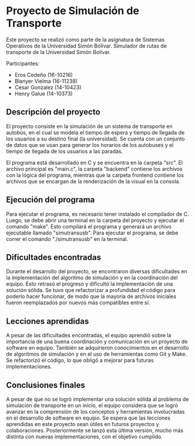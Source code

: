 # Proyecto de Simulación de Transporte
Este proyecto se realizó como parte de la asignatura de Sistemas Operativos de la Universidad Simón Bolívar.
Simulador de rutas de transporte de la Universidad Simón Bolívar.

Participantes:

- Eros Cedeño (16-10216)
- Blanyer Vielma (16-11238)
- Cesar Gonzalez (14-10423)
- Henry Galue (14-10373)

## Descripción del proyecto
El proyecto consiste en la simulación de un sistema de transporte en autobús, en el cual se modela el tiempo de espera y tiempo de llegada de los usuarios a su destino final (la universidad). Se cuenta con un conjunto de datos que se usan para generar los horarios de los autobuses y el tiempo de llegada de los usuarios a las paradas.

El programa está desarrollado en C y se encuentra en la carpeta "src". El archivo principal es "main.c", la carpeta "backend" contiene los archivos con la lógica del programa, mientras que la carpeta frontend contiene los archivos que se encargan de la renderización de la visual en la consola.

## Ejecución del programa
Para ejecutar el programa, es necesario tener instalado el compilador de C. Luego, se debe abrir una terminal en la carpeta del proyecto y ejecutar el comando "make". Esto compilará el programa y generará un archivo ejecutable llamado "simutransusb". Para ejecutar el programa, se debe correr el comando "./simutransusb" en la terminal.

## Dificultades encontradas
Durante el desarrollo del proyecto, se encontraron diversas dificultades en la implementación del algoritmo de simulación y en la coordinación del equipo. Esto retrasó el progreso y dificultó la implementación de una solución sólida. Se tuvo que refactorizar a profundidad el código para poderlo hacer funcionar, de modo que la mayoría de archivos iniciales fueron reemplazados por nuevos más compatibles entre sí.

## Lecciones aprendidas
A pesar de las dificultades encontradas, el equipo aprendió sobre la importancia de una buena coordinación y comunicación en un proyecto de software en equipo. También se adquirieron conocimientos en el desarrollo de algoritmos de simulación y en el uso de herramientas como Git y Make. Se refactorizó el código, lo que obligó a mejorar para futuras implementaciones.

## Conclusiones finales
A pesar de que no se logró implementar una solución sólida al problema de simulación de transporte en un inicio, el equipo considera que se logró avanzar en la comprensión de los conceptos y herramientas involucradas en el desarrollo de software en equipo. Se espera que las lecciones aprendidas en este proyecto sean útiles en futuros proyectos y colaboraciones. Posteriormente se lanzó esta última versión, mucho más distinta con nuevas implementaciones, con el objetivo cumplido.